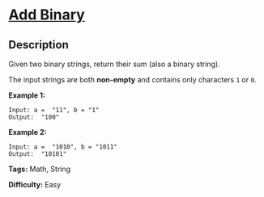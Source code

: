 # [Add Binary][title]

## Description

Given two binary strings, return their sum (also a binary string).

The input strings are both **non-empty** and contains only characters `1` or
`0`.

**Example 1:**


```
Input: a =  "11", b = "1"
Output:  "100"
```

**Example 2:**


```
Input: a =  "1010", b = "1011"
Output:  "10101"
```

**Tags:** Math, String

**Difficulty:** Easy

[title]: https://leetcode.com/problems/add-binary
